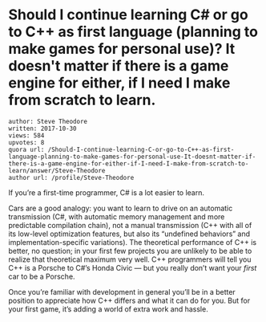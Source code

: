 # Should I continue learning C# or go to C++ as first language (planning to make games for personal use)? It doesn't matter if there is a game engine for either, if I need I make from scratch to learn.

	author: Steve Theodore
	written: 2017-10-30
	views: 584
	upvotes: 8
	quora url: /Should-I-continue-learning-C-or-go-to-C++-as-first-language-planning-to-make-games-for-personal-use-It-doesnt-matter-if-there-is-a-game-engine-for-either-if-I-need-I-make-from-scratch-to-learn/answer/Steve-Theodore
	author url: /profile/Steve-Theodore


If you’re a first-time programmer, C# is a lot easier to learn.

Cars are a good analogy: you want to learn to drive on an automatic transmission (C#, with automatic memory management and more predictable compilation chain), not a manual transmission (C++ with all of its low-level optimization features, but also its “undefined behaviors” and implementation-specific variations). The theoretical performance of C++ is better, no question; in your first few projects you are unlikely to be able to realize that theoretical maximum very well. C++ programmers will tell you C++ is a Porsche to C#’s Honda Civic — but you really don’t want your _first_ car to be a Porsche.

Once you’re familiar with development in general you’ll be in a better position to appreciate how C++ differs and what it can do for you. But for your first game, it’s adding a world of extra work and hassle.

